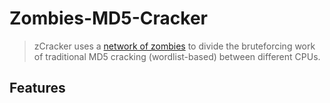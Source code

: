 # Zombies-MD5-Cracker
> zCracker uses a [network of zombies](https://en.wikipedia.org/wiki/Botnet) to divide the bruteforcing work of traditional MD5 cracking (wordlist-based) between different CPUs.

## Features
